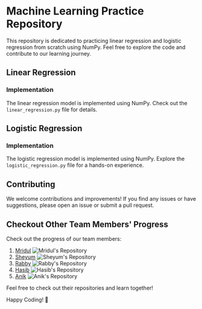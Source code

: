 # Machine Learning Practice Repository

This repository is dedicated to practicing linear regression and logistic regression from scratch using NumPy. Feel free to explore the code and contribute to our learning journey.

## Linear Regression

### Implementation

The linear regression model is implemented using NumPy. Check out the `linear_regression.py` file for details.

## Logistic Regression

### Implementation

The logistic regression model is implemented using NumPy. Explore the `logistic_regression.py` file for a hands-on experience.

## Contributing

We welcome contributions and improvements! If you find any issues or have suggestions, please open an issue or submit a pull request.

## Checkout Other Team Members' Progress

Check out the progress of our team members:

1. [Mridul](https://github.com/dummy/mridul) ![Mridul's Repository](https://img.shields.io/badge/Repository-Blue)
2. [Sheyum](https://github.com/dummy/sheyum) ![Sheyum's Repository](https://img.shields.io/badge/Repository-Green)
3. [Rabby](https://github.com/dummy/rabby) ![Rabby's Repository](https://img.shields.io/badge/Repository-Orange)
4. [Hasib](https://github.com/dummy/hasib) ![Hasib's Repository](https://img.shields.io/badge/Repository-Red)
5. [Anik](https://github.com/dummy/anik) ![Anik's Repository](https://img.shields.io/badge/Repository-Purple)

Feel free to check out their repositories and learn together!

Happy Coding! 🚀
